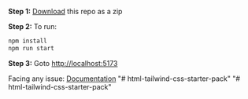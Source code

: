 **Step 1:** [Download](https://github.com/VISHALGUNJAL/html-tailwind-css-starter-pack/archive/refs/heads/main.zip) this repo as a zip

**Step 2:** To run:

```bash
npm install
npm run start
```

**Step 3:** Goto [http://localhost:5173](http://localhost:5173)

Facing any issue: [Documentation](https://tailwindcss.com/docs/installation/using-postcss)
"# html-tailwind-css-starter-pack" 
"# html-tailwind-css-starter-pack" 
